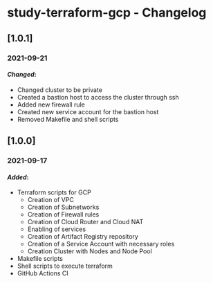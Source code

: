 # study-terraform-gcp - Changelog

## **[1.0.1]**

### 2021-09-21
#### **_Changed_:**
- Changed cluster to be private
- Created a bastion host to access the cluster through ssh
- Added new firewall rule
- Created new service account for the bastion host
- Removed Makefile and shell scripts

## **[1.0.0]**

### 2021-09-17
#### **_Added_:**
- Terraform scripts for GCP
  - Creation of VPC
  - Creation of Subnetworks
  - Creation of Firewall rules
  - Creation of Cloud Router and Cloud NAT
  - Enabling of services
  - Creation of Artifact Registry repository
  - Creation of a Service Account with necessary roles
  - Creation Cluster with Nodes and Node Pool
- Makefile scripts
- Shell scripts to execute terraform
- GitHub Actions CI